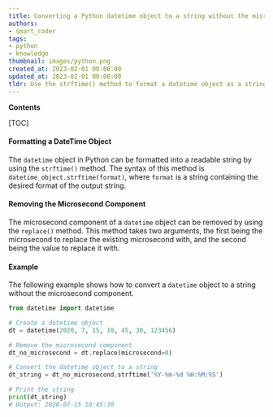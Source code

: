 ```yaml
---
title: Converting a Python datetime object to a string without the microsecond component
authors:
- smart_coder
tags:
- python
- knowledge
thumbnail: images/python.png
created_at: 2023-02-01 00:00:00
updated_at: 2023-02-01 00:00:00
tldr: Use the strftime() method to format a datetime object as a string without microseconds.
---
```


**Contents**

[TOC]

#### Formatting a DateTime Object

The `datetime` object in Python can be formatted into a readable string by using the `strftime()` method. The syntax of this method is `datetime_object.strftime(format)`, where `format` is a string containing the desired format of the output string.

#### Removing the Microsecond Component

The microsecond component of a `datetime` object can be removed by using the `replace()` method. This method takes two arguments, the first being the microsecond to replace the existing microsecond with, and the second being the value to replace it with.

#### Example

The following example shows how to convert a `datetime` object to a string without the microsecond component.

```python
from datetime import datetime

# Create a datetime object
dt = datetime(2020, 7, 15, 10, 45, 30, 123456)

# Remove the microsecond component
dt_no_microsecond = dt.replace(microsecond=0)

# Convert the datetime object to a string
dt_string = dt_no_microsecond.strftime('%Y-%m-%d %H:%M:%S')

# Print the string
print(dt_string)
# Output: 2020-07-15 10:45:30
```
